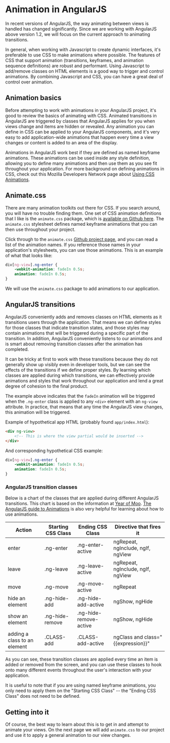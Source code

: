 # Animation in AngularJS
In recent versions of AngularJS, the way animating between views is handled has changed significantly. Since we are working with AngularJS above version 1.2, we will focus on the current approach to animating transitions.

In general, when working with Javascript to create dynamic interfaces, it's preferable to use CSS to make animations where possible. The features of CSS that support animation (transitions, keyframes, and animation sequence definitions) are robust and performant. Using Javascript to add/remove classes on HTML elements is a good way to trigger and control animations. By combining Javascript and CSS, you can have a great deal of control over animation.

## Animation basics
Before attempting to work with animations in your AngularJS project, it's good to review the basics of animating with CSS. Animated transitions in AngularJS are triggered by classes that AngularJS applies for you when views change and items are hidden or revealed. Any animation you can define in CSS can be applied to your AngularJS components, and it's very easy to add application-wide animations that happen every time a view changes or content is added to an area of the display.

Animations in AngularJS work best if they are defined as named keyframe animations. These animations can be used inside any style definition, allowing you to define many animations and then use them as you see fit throughout your application. For more background on defining animations in CSS, check out this Mozilla Developers Network page about [Using CSS Animations](https://developer.mozilla.org/en-US/docs/Web/Guide/CSS/Using_CSS_animations).

## Animate.css
There are many animation toolkits out there for CSS. If you search around, you will have no trouble finding them. One set of CSS animation definitions that I like is the `animate.css` package, which is [available on Github here](https://github.com/daneden/animate.css). The `animate.css` stylesheet defines named keyframe animations that you can then use throughout your project.

Click through to the `animate.css` [Github project page](https://github.com/daneden/animate.css), and you can read a list of the animation names. If you reference those names in your application's stylesheets, you can use those animations. This is an example of what that looks like:

```css
div[ng-view].ng-enter {
    -webkit-animation: fadeIn 0.5s;
    animation: fadeIn 0.5s;
}
```

We will use the `animate.css` package to add animations to our application.

## AngularJS transitions
AngularJS conveniently adds and removes classes on HTML elements as it transitions users through the application. That means we can define styles for those classes that indicate transition states, and those styles may contain animations that will be triggered during a specific part of the transition. In addition, AngularJS conveniently listens to our animations and is smart about removing transition classes after the animation has completed.

It can be tricky at first to work with these transitions because they do not generally show up visibly even in developer tools, but we can see the effects of the transitions if we define proper styles. By learning which classes are applied during which transitions, we can effectively provide animations and styles that work throughout our application and lend a great degree of cohesion to the final product.

The example above indicates that the `fadeIn` animation will be triggered when the `.ng-enter` class is applied to any `<div>` element with an `ng-view` attribute. In practice, that means that any time the AngularJS view changes, this animation will be triggered.

Example of hypothetical app HTML (probably found `app/index.html`):

```html
<div ng-view>
    <!-- This is where the view partial would be inserted -->
</div>
```

And corresponding hypothetical CSS example:

```css
div[ng-view].ng-enter {
    -webkit-animation: fadeIn 0.5s;
    animation: fadeIn 0.5s;
}
```

### AngularJS transition classes
Below is a chart of the classes that are applied during different AngularJS transitions. This chart is based on the information at [Year of Moo](http://www.yearofmoo.com/2013/08/remastered-animation-in-angularjs-1-2.html). [The AngularJS guide to Animations](https://docs.angularjs.org/guide/animations) is also very helpful for learning about how to use animations.

| Action | Starting CSS Class | Ending CSS Class | Directive that fires it |
| -- | -- | -- | -- |
| enter                        | .ng-enter       | .ng-enter-active       | ngRepeat, ngInclude, ngIf, ngView |
| leave                        | .ng-leave       | .ng-leave-active       | ngRepeat, ngInclude, ngIf, ngView |
| move                         | .ng-move        | .ng-move-active        | ngRepeat |
| hide an element              | .ng-hide-add    | .ng-hide-add-active    | ngShow, ngHide |
| show an element              | .ng-hide-remove | .ng-hide-remove-active | ngShow, ngHide |
| adding a class to an element | .CLASS-add      | .CLASS-add-active      | ngClass and class="{{expression}}" |

As you can see, these transition classes are applied every time an item is added or removed from the screen, and you can use these classes to hook onto many different events throughout the user's interaction with your application.

It is useful to note that if you are using named keyframe animations, you only need to apply them on the "Starting CSS Class" -- the "Ending CSS Class" does not need to be defined.

## Getting into it
Of course, the best way to learn about this is to get in and attempt to animate your views. On the next page we will add `animate.css` to our project and use it to apply a general animation to our view changes.